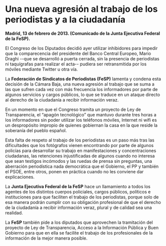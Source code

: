 # Una nueva agresión al trabajo de los periodistas y a la ciudadanía

**Madrid, 13 de febrero de 2013. (Comunicado de la Junta Ejecutiva Federal de la FeSP).**

El Congreso de los Diputados decidió ayer utilizar inhibidores para impedir que la comparecencia del presidente del Banco Central Europeo, Mario Draghi --que se desarrolló a puerta cerrada, sin la presencia de periodistas ni taquígrafas para realizar el acta-- pudiera ser retransmitida por los móviles mediante Twitter u otra vía.

La **Federación de Sindicatos de Periodistas (FeSP)** lamenta y condena esta decisión de la Cámara Baja, una nueva agresión al trabajo que se suma a las que sufren cada vez con más frecuencia los informadores por parte de algunos servicios y cargos públicos, lo que se traduce en un ataque directo al derecho de la ciudadanía a recibir información veraz.

En un momento en que el Congreso tramita un proyecto de Ley de Transparencia, el “apagón tecnológico” que mantuvo durante tres horas a los informadores sin poder utilizar los teléfonos móviles, Internet ni wifi es un despropósito impropio de quienes gobiernan la casa en la que reside la soberanía del pueblo español.

Esta falta de respeto al trabajo de los periodistas es un paso más tras las dificultades que los fotógrafos vienen encontrando por parte de algunos policías para desarrollar su trabajo en manifestaciones y concentraciones ciudadanas, las retenciones injustificadas de algunos cuando no interesa que sean testigos incómodos y las ruedas de prensa sin preguntas, una aberración periodística nada democrática que el Gobierno, el PP y también el PSOE, entre otros, ponen en práctica cuando no les conviene dar explicaciones.

La **Junta Ejecutiva Federal de la FeSP** hace un llamamiento a todos los agentes de los distintos cuerpos policiales, cargos públicos, políticos e instituciones para que faciliten el trabajo de los periodistas, porque solo de esa manera podrán cumplir con su obligación profesional de que el derecho de la ciudadanía a recibir información veraz, plural y de calidad sea una realidad.

La **FeSP** también pide a los diputados que aprovechen la tramitación del proyecto de Ley de Transparencia, Acceso a la Información Pública y Buen Gobierno para que en ella se facilite el trabajo de los profesionales de la información de la mejor manera posible.
